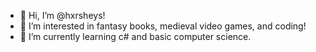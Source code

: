 - 👋 Hi, I’m @hxrsheys!
- 👀 I’m interested in fantasy books, medieval video games, and coding!
- 🌱 I’m currently learning c# and basic computer science.
